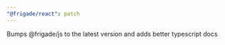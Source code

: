 ```yaml
---
"@frigade/react": patch
---
```


Bumps @frigade/js to the latest version and adds better typescript docs
